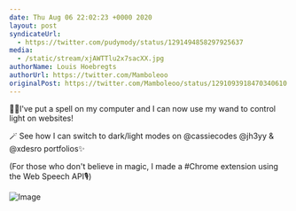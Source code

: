 ```yaml
---
date: Thu Aug 06 22:02:23 +0000 2020
layout: post
syndicateUrl:
  - https://twitter.com/pudymody/status/1291494858297925637
media:
  - /static/stream/xjAWTTlu2x7sacXX.jpg
authorName: Louis Hoebregts
authorUrl: https://twitter.com/Mamboleoo
originalPost: https://twitter.com/Mamboleoo/status/1291093918470340610
---
```

🧙‍♂️I've put a spell on my computer and I can now use my wand to control light on websites!

 🪄 See how I can switch to dark/light modes on @cassiecodes @jh3yy &amp; @xdesro portfolios✨

(For those who don't believe in magic, I made a #Chrome extension using the Web Speech API🎙️) 

![Image](/static/stream/xjAWTTlu2x7sacXX.jpg)